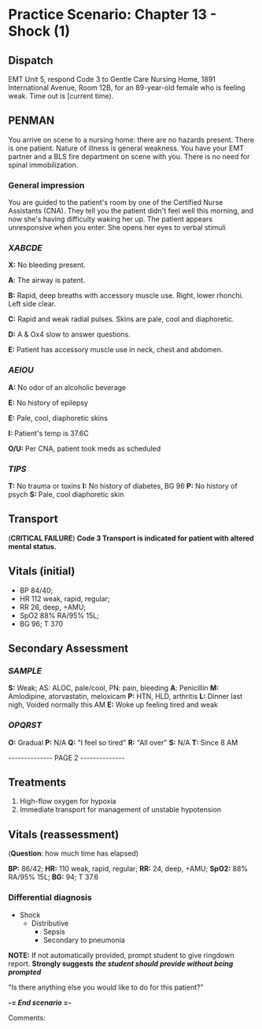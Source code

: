 # Practice Scenario: Chapter 13 - Shock (1)

## Dispatch

EMT Unit 5, respond Code 3 to Gentle Care Nursing Home, 1891 International Avenue, Room
12B, for an 89-year-old female who is feeling weak. Time out is [current time).


## PENMAN

You arrive on scene to a nursing home: there are no hazards present. There is one patient.
Nature of illness is general weakness. You have your EMT partner and a BLS fire department on
scene with you. There is no need for spinal immobilization.

### General impression

You are guided to the patient's room by one of the Certified Nurse Assistants (CNA). They tell
you the patient didn't feel well this morning, and now she's having difficulty waking her up.
The patient appears unresponsive when you enter. She opens her eyes to verbal stimuli

### _XABCDE_

**X:** No bleeding present.

**A**: The airway is patent.

**B:** Rapid, deep breaths with accessory muscle use. Right, lower rhonchi. Left side clear.

**C:** Rapid and weak radial pulses. Skins are pale, cool and diaphoretic.

**D:** A & Ox4 slow to answer questions.

**E:** Patient has accessory muscle use in neck, chest and abdomen.

### _AEIOU_

**A:** No odor of an alcoholic beverage

**E:** No history of epilepsy 

**E:** Pale, cool, diaphoretic skins

**I:** Patient's temp is 37.6C

**O/U:** Per CNA, patient took meds as scheduled

### _TIPS_

**T:** No trauma or toxins
**I:** No history of diabetes, BG 96
**P:** No history of psych
**S:** Pale, cool diaphoretic skin

## Transport

(__CRITICAL FAILURE__)
**Code 3 Transport is indicated for patient with altered mental status.**

## Vitals (initial)

- BP 84/40; 
- HR 112 weak, rapid, regular; 
- RR 26, deep, +AMU; 
- SpO2 88% RA/95% 15L; 
- BG 96; T 370

## Secondary Assessment

### _SAMPLE_

**S:** Weak; AS: ALOC, pale/cool, PN: pain, bleeding
**A**: Penicillin
**M:** Amlodipine, atorvastatin, meloxicam
**P:** HTN, HLD, arthritis
**L:** Dinner last nigh, Voided normally this AM
**E:** Woke up feeling tired and weak

### _OPQRST_

**O:** Gradual
**P:** N/A
**Q:** "I feel so tired"
**R:** "All over"
**S:** N/A
**T:** Since 8 AM


-------------- PAGE 2 --------------

## Treatments

1. High-flow oxygen for hypoxia
2. Immediate transport for management of unstable hypotension

## Vitals (reassessment) ##

(**Question**: how much time has elapsed)

**BP:** 86/42; 
**HR:** 110 weak, rapid, regular; 
**RR:** 24, deep, +AMU; 
**SpO2:** 88% RA/95% 15L; 
**BG:** 94; T 37.6

### Differential diagnosis

- Shock
  - Distributive
    - Sepsis 
    - Secondary to pneumonia

**NOTE:** If not automatically provided, prompt student to give ringdown report. **Strongly suggests** ***the student should provide without being prompted***

"Is there anything else you would like to do for this patient?"

***-= End scenario =-***


Comments:

